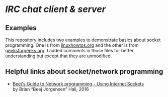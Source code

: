 # *IRC chat client & server*

## Examples

This repository includes two examples to demonstrate basics about socket programming.
One is from [linuxhowtos.org](http://www.linuxhowtos.org/C_C++/socket.htm) and the other is from [geeksforgeeks.org](https://www.geeksforgeeks.org/socket-programming-cc/). I added comments in those files for better understanding but except that they are unmodified.

## Helpful links about socket/network programming

- [Beej's Guide to Network programming - Using Internet Sockets](http://beej.us/guide/bgnet/pdf/bgnet_USLetter.pdf) <br> by Brian “Beej Jorgensen” Hall, 2016
